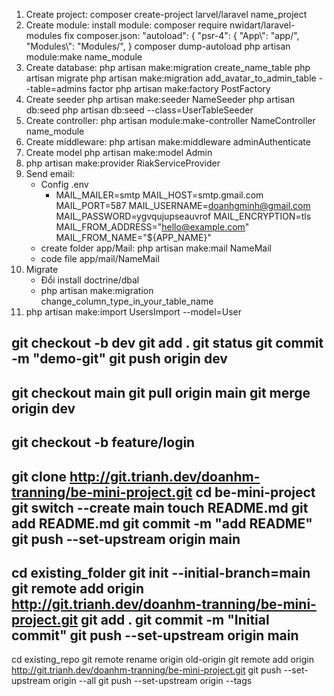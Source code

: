 1. Create project: composer create-project larvel/laravel name_project
2. Create module:
   install module: composer require nwidart/laravel-modules
   fix composer.json: "autoload": {
   "psr-4": {
   "App\\": "app/",
   "Modules\\": "Modules/",
   }
   composer dump-autoload
   php artisan module:make name_module
3. Create database:
   php artisan make:migration create_name_table
   php artisan migrate
   php artisan make:migration add_avatar_to_admin_table --table=admins
    factor
   php artisan make:factory PostFactory
4. Create seeder
   php artisan make:seeder NameSeeder
   php artisan db:seed
   php artisan db:seed --class=UserTableSeeder
5. Create controller: php artisan module:make-controller NameController name_module
6. Create middleware: php artisan make:middleware adminAuthenticate
7. Create model
   php artisan make:model Admin
8. php artisan make:provider RiakServiceProvider
9. Send email:
    - Config .env
        - MAIL_MAILER=smtp
          MAIL_HOST=smtp.gmail.com
          MAIL_PORT=587
          MAIL_USERNAME=doanhgminh@gmail.com
          MAIL_PASSWORD=ygvqujupseauvrof
          MAIL_ENCRYPTION=tls
          MAIL_FROM_ADDRESS="hello@example.com"
          MAIL_FROM_NAME="${APP_NAME}"
    - create folder app/Mail: php artisan make:mail NameMail
    - code file app/mail/NameMail
10. Migrate
    - Đổi install doctrine/dbal
    - php artisan make:migration change_column_type_in_your_table_name
12. php artisan make:import UsersImport --model=User


git checkout -b dev
git add .
git status
git commit -m "demo-git"
git push origin dev
----
git checkout main
git pull origin main
git merge origin dev
----
git checkout -b feature/login
-----------
git clone http://git.trianh.dev/doanhm-tranning/be-mini-project.git
cd be-mini-project
git switch --create main
touch README.md
git add README.md
git commit -m "add README"
git push --set-upstream origin main
-----------------------------------
cd existing_folder
git init --initial-branch=main
git remote add origin http://git.trianh.dev/doanhm-tranning/be-mini-project.git
git add .
git commit -m "Initial commit"
git push --set-upstream origin main
-----------------------------------
cd existing_repo
git remote rename origin old-origin
git remote add origin http://git.trianh.dev/doanhm-tranning/be-mini-project.git
git push --set-upstream origin --all
git push --set-upstream origin --tags


